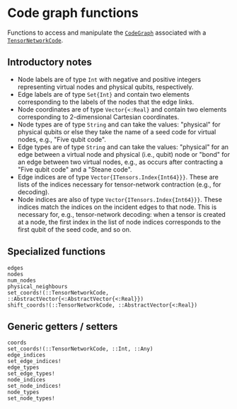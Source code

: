 # Code graph functions

Functions to access and manipulate the [`CodeGraph`](@ref) associated with a
[`TensorNetworkCode`](@ref).

## Introductory notes

* Node labels are of type `Int` with negative and positive integers representing
    virtual nodes and physical qubits, respectively.
* Edge labels are of type `Set{Int}` and contain two elements corresponding to the
    labels of the nodes that the edge links.
* Node coordinates are of type `Vector{<:Real}` and contain two elements corresponding
    to 2-dimensional Cartesian coordinates.
* Node types are of type `String` and can take the values: "physical" for physical qubits or else they take the name of a seed code for virtual nodes, e.g., "Five qubit code".
* Edge types are of type `String` and can take the values: "physical" for an edge between a virtual node and physical (i.e., qubit) node or "bond" for an edge between two virtual nodes, e.g., as occurs after contracting a "Five qubit code" and a "Steane code".
* Edge indices are of type `Vector{ITensors.Index{Int64}}}`.  These are lists of the indices necessary for tensor-network contraction (e.g., for decoding).
* Node indices are also of type `Vector{ITensors.Index{Int64}}}`.  These indices match the indices on the incident edges to that node.  This is necessary for, e.g., tensor-network decoding: when a tensor is created at a node, the first index in the list of node indices corresponds to the first qubit of the seed code, and so on.

## Specialized functions
```@docs
edges
nodes
num_nodes
physical_neighbours
set_coords!(::TensorNetworkCode, ::AbstractVector{<:AbstractVector{<:Real}})
shift_coords!(::TensorNetworkCode, ::AbstractVector{<:Real})
```

## Generic getters / setters
```@docs
coords
set_coords!(::TensorNetworkCode, ::Int, ::Any)
edge_indices
set_edge_indices!
edge_types
set_edge_types!
node_indices
set_node_indices!
node_types
set_node_types!
```
